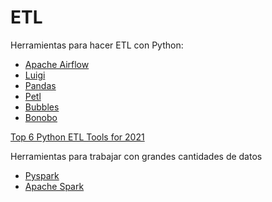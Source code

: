 # ETL

Herramientas para hacer ETL con Python:

* [Apache Airflow](https://airflow.apache.org/)
* [Luigi](https://pypi.org/project/luigi/)
* [Pandas](https://pandas.pydata.org/)
* [Petl](https://petl.readthedocs.io/en/stable/)
* [Bubbles](http://bubbles.databrewery.org/)
* [Bonobo](https://www.bonobo-project.org/)

[Top 6 Python ETL Tools for 2021](https://www.integrate.io/blog/comparison-of-the-top-python-etl-tools/)


Herramientas para trabajar con grandes cantidades de datos

* [Pyspark](https://spark.apache.org/docs/latest/api/python/index.html)
* [Apache Spark](https://spark.apache.org/)